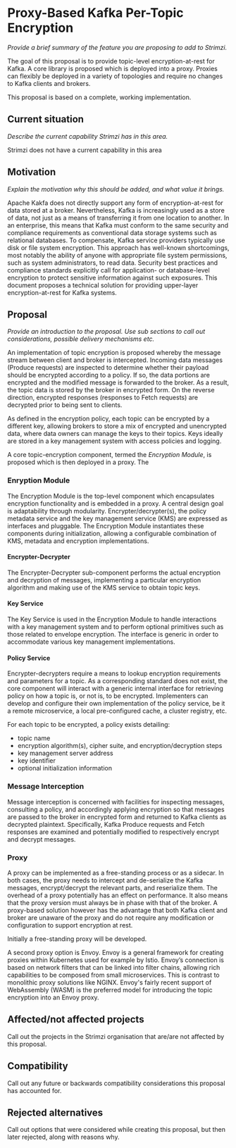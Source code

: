 <!-- This template is provided as an example with sections you may wish to comment on with respect to your proposal. Add or remove sections as required to best articulate the proposal. -->

# Proxy-Based Kafka Per-Topic Encryption

*Provide a brief summary of the feature you are proposing to add to Strimzi.*

The goal of this proposal is to provide topic-level encryption-at-rest for Kafka. A core library is proposed which is deployed into a proxy. Proxies can flexibly be deployed in a variety of topologies and require no changes to Kafka clients and brokers.

This proposal is based on a complete, working implementation.


## Current situation

*Describe the current capability Strimzi has in this area.*

Strimzi does not have a current capability in this area

## Motivation

*Explain the motivation why this should be added, and what value it brings.*

Apache Kakfa does not directly support any form of encryption-at-rest for data stored at a broker.
Nevertheless, Kafka is increasingly used as a store of data, not just as a
means of transferring it from one location to another. In an
enterprise, this means that Kafka must conform to the same security and
compliance requirements as conventional data storage systems such as relational databases. 
To compensate, Kafka service providers typically use disk or file system encryption. 
This approach has well-known shortcomings, most notably the ability of anyone with appropriate file system permissions, such as system administrators, to read data.  Security best practices and compliance standards
explicitly call for application- or database-level encryption to protect sensitive information against such exposures.
This document proposes a technical solution for providing upper-layer encryption-at-rest for Kafka systems.


## Proposal

*Provide an introduction to the proposal. Use sub sections to call out considerations, possible delivery mechanisms etc.*

An implementation of topic encryption is proposed whereby the message stream between client and broker is
intercepted. Incoming data messages (Produce requests) are inspected to determine whether their payload
should be encrypted according to a policy.  If so, the data portions are encrypted and the modified
message is forwarded to the broker. As a result, the topic data is stored by the broker in encrypted form.
On the reverse direction, encrypted responses (responses to Fetch requests) are decrypted prior to being sent to clients.

As defined in the encryption policy, each topic can be encrypted by a different key,
allowing brokers to store a mix of encrypted and unencrypted data, where
data owners can manage the keys to their topics.
Keys ideally are stored in a key management system with access policies and logging.


A core topic-encryption component, termed the _Encryption Module_, is proposed which is then deployed in a proxy. The 

### Enryption Module
The Encryption Module is the top-level component which encapsulates encryption functionality and is embedded in a proxy.
A central design goal is adaptability through modularity. Encrypter/decrypter(s), the policy metadata service and the key management service (KMS) are expressed as interfaces and pluggable. The Encryption Module instantiates these components during initialization, allowing a configurable combination of KMS, metadata and encryption implementations.

#### Encrypter-Decrypter
The Encrypter-Decrypter sub-component performs the actual encryption and decryption of messages, implementing a particular encryption algorithm and making use of the KMS service to obtain topic keys.

#### Key Service
The Key Service is used in the Encryption Module to handle interactions with a key management system and to perform optional primitives such as those related to envelope encryption. The interface is generic in order to accommodate various key management implementations.

#### Policy Service
Encrypter-decrypters require a means to lookup encryption requirements and parameters for a topic. As a corresponding standard does not exist, the core component will interact with a generic internal interface for retrieving policy on how a topic is, or not is, to be encrypted. Implementers can develop and configure their own implementation of the policy service, be it a remote microservice, a local pre-configured cache, a cluster registry, etc.

For each topic to be encrypted, a policy exists detailing:

- topic name
- encryption algorithm(s), cipher suite,  and encryption/decryption steps
- key management server address
- key identifier
- optional initialization information


### Message Interception
Message interception is concerned with facilities for inspecting messages, consulting a policy, and accordingly applying encryption so that messages are passed to the broker in encrypted form and returned to Kafka clients as decrypted plaintext. Specifically, Kafka Produce requests and Fetch responses are examined and potentially modified to respectively encrypt and decrypt messages.

### Proxy
A proxy can be implemented as a free-standing process or as a sidecar. In both cases, the proxy needs to
intercept and de-serialize the Kafka messages, encrypt/decrypt the relevant parts, 
and reserialize them. The overhead of a proxy potentially has an effect on performance.
It also means that the proxy version must always be in phase with that of the broker.
A proxy-based solution however has the advantage that both Kafka client and broker are unaware
of the proxy and do not require any modification or configuration to support encryption at rest.

Initially a free-standing proxy will be developed. 

A second proxy option is Envoy. Envoy is a general framework for creating proxies within Kubernetes used for example by Istio. Envoy’s connection is based on network filters that can be linked into filter chains, allowing rich capabilities to be composed from small microservices. This is contrast to monolithic proxy solutions like NGINX. Envoy's fairly recent support of WebAssembly (WASM) is the preferred model for introducing the topic encryption into an Envoy proxy.



## Affected/not affected projects

Call out the projects in the Strimzi organisation that are/are not affected by this proposal. 


## Compatibility

Call out any future or backwards compatibility considerations this proposal has accounted for.

## Rejected alternatives

Call out options that were considered while creating this proposal, but then later rejected, along with reasons why.
